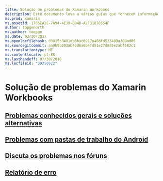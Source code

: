 ```yaml
---
title: Solução de problemas do Xamarin Workbooks
description: Este documento leva a vários guias que fornecem informações sobre como trabalhar com pastas de trabalho do Xamarin de solução de problemas. Conteúdo vinculado discute problemas gerais conhecidos, problemas com pastas de trabalho do Android e fornece recursos de suporte.
ms.prod: xamarin
ms.assetid: 1706EA2C-7A94-4E30-BD4D-A2F31070554F
author: topgenorth
ms.author: toopge
ms.date: 03/30/2017
ms.openlocfilehash: d3815c8481db3bac6017a48bfd533409a308ad85
ms.sourcegitcommit: aa9b9b203ab4cd6a6b4fd51e27d865e2abf582c1
ms.translationtype: MT
ms.contentlocale: pt-BR
ms.lasthandoff: 07/30/2018
ms.locfileid: "39350622"
---
```

# <a name="troubleshooting-xamarin-workbooks"></a>Solução de problemas do Xamarin Workbooks

## <a name="general-known-issues--workaroundsgeneralmd"></a>[Problemas conhecidos gerais e soluções alternativas](general.md)

## <a name="issues-with-android-workbooksandroidmd"></a>[Problemas com pastas de trabalho do Android](android.md)

## <a name="discuss-issues-on-the-forumsforums"></a>[Discuta os problemas nos fóruns][forums]

## <a name="file-a-bug-reporttoolsworkbooksinstallmdreporting-bugs"></a>[Relatório de erro](~/tools/workbooks/install.md#reporting-bugs)

[forums]: https://forums.xamarin.com/categories/inspector
